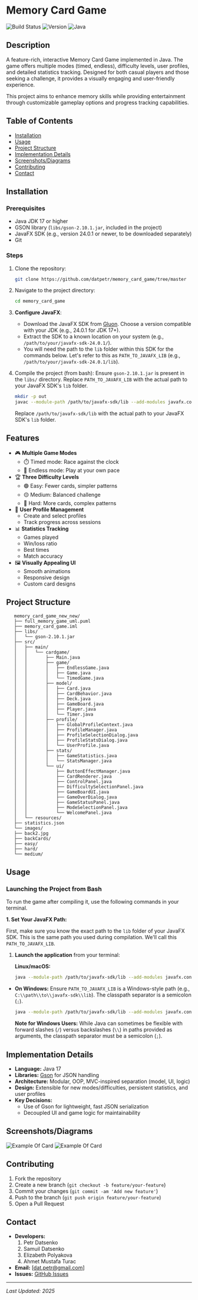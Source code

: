# Memory Card Game

![Build Status](https://img.shields.io/badge/build-passing-brightgreen)
![Version](https://img.shields.io/badge/version-1.0.0-blue)
![Java](https://img.shields.io/badge/java-17%2B-orange)

## Description
A feature-rich, interactive Memory Card Game implemented in Java. The game offers multiple modes (timed, endless), difficulty levels, user profiles, and detailed statistics tracking. Designed for both casual players and those seeking a challenge, it provides a visually engaging and user-friendly experience.

This project aims to enhance memory skills while providing entertainment through customizable gameplay options and progress tracking capabilities.

## Table of Contents
- [Installation](#installation)
- [Usage](#usage)
- [Project Structure](#project-structure)
- [Implementation Details](#implementation-details)
- [Screenshots/Diagrams](#screenshotsdiagrams)
- [Contributing](#contributing)
- [Contact](#contact)

## Installation
### Prerequisites
- Java JDK 17 or higher
- GSON library (`libs/gson-2.10.1.jar`, included in the project)
- JavaFX SDK (e.g., version 24.0.1 or newer, to be downloaded separately)
- Git

### Steps
1. Clone the repository:
   ```sh
   git clone https://github.com/datpetr/memory_card_game/tree/master
   ```
2. Navigate to the project directory:
   ```sh
   cd memory_card_game
   ```
3. **Configure JavaFX**:
    - Download the JavaFX SDK from [Gluon](https://gluonhq.com/products/javafx/). Choose a version compatible with your JDK (e.g., 24.0.1 for JDK 17+).
    - Extract the SDK to a known location on your system (e.g., `/path/to/your/javafx-sdk-24.0.1/`).
    - You will need the path to the `lib` folder within this SDK for the commands below. Let's refer to this as `PATH_TO_JAVAFX_LIB` (e.g., `/path/to/your/javafx-sdk-24.0.1/lib`).

4. Compile the project (from bash):
   Ensure `gson-2.10.1.jar` is present in the `libs/` directory.
   Replace `PATH_TO_JAVAFX_LIB` with the actual path to your JavaFX SDK's `lib` folder.
   ```sh
   mkdir -p out
   javac --module-path /path/to/javafx-sdk/lib --add-modules javafx.controls,javafx.fxml,javafx.graphics -d out -cp "libs/gson-2.10.1.jar" $(find src -name "*.java")
   ```

   Replace `/path/to/javafx-sdk/lib` with the actual path to your JavaFX SDK's `lib` folder.
## Features
- 🎮 **Multiple Game Modes**
     - ⏱️ Timed mode: Race against the clock
     - 🔄 Endless mode: Play at your own pace
- 🏆 **Three Difficulty Levels**
     - 🟢 Easy: Fewer cards, simpler patterns
     - 🟡 Medium: Balanced challenge
     - 🔴 Hard: More cards, complex patterns
- 👤 **User Profile Management**
     - Create and select profiles
     - Track progress across sessions
- 📊 **Statistics Tracking**
     - Games played
     - Win/loss ratio
     - Best times
     - Match accuracy
- 🖼️ **Visually Appealing UI**
     - Smooth animations
     - Responsive design
     - Custom card designs

## Project Structure
```
   memory_card_game_new_new/
   ├── full_memory_game_uml.puml
   ├── memory_card_game.iml
   ├── libs/
   │   └── gson-2.10.1.jar
   ├── src/
   │   ├── main/
   │   │   └── cardgame/
   │   │       ├── Main.java
   │   │       ├── game/
   │   │       │   ├── EndlessGame.java
   │   │       │   ├── Game.java
   │   │       │   └── TimedGame.java
   │   │       ├── model/
   │   │       │   ├── Card.java
   │   │       │   ├── CardBehavior.java
   │   │       │   ├── Deck.java
   │   │       │   ├── GameBoard.java
   │   │       │   ├── Player.java
   │   │       │   └── Timer.java
   │   │       ├── profile/
   │   │       │   ├── GlobalProfileContext.java
   │   │       │   ├── ProfileManager.java
   │   │       │   ├── ProfileSelectionDialog.java
   │   │       │   ├── ProfileStatsDialog.java
   │   │       │   └── UserProfile.java
   │   │       ├── stats/
   │   │       │   ├── GameStatistics.java
   │   │       │   └── StatsManager.java
   │   │       └── ui/
   │   │           ├── ButtonEffectManager.java
   │   │           ├── CardRenderer.java
   │   │           ├── ControlPanel.java
   │   │           ├── DifficultySelectionPanel.java
   │   │           ├── GameBoardUI.java
   │   │           ├── GameOverDialog.java
   │   │           ├── GameStatusPanel.java
   │   │           ├── ModeSelectionPanel.java
   │   │           └── WelcomePanel.java
   │   └── resources/
   ├── statistics.json
   └── images/
   ├── back2.jpg
   ├── backCards/
   ├── easy/
   ├── hard/
   └── medium/

```


## Usage
### Launching the Project from Bash

To run the game after compiling it, use the following commands in your terminal.

**1. Set Your JavaFX Path:**

First, make sure you know the exact path to the `lib` folder of your JavaFX SDK. This is the same path you used during compilation. We'll call this `PATH_TO_JAVAFX_LIB`.

1. **Launch the application** from your terminal:

   **Linux/macOS:**
   ```sh
   java --module-path /path/to/javafx-sdk/lib --add-modules javafx.controls,javafx.fxml,javafx.graphics -cp "out:libs/gson-2.10.1.jar" main.cardgame.Main
   ```

*   **On Windows:**
    Ensure `PATH_TO_JAVAFX_LIB` is a Windows-style path (e.g., `C:\\path\\to\\javafx-sdk\\lib`). The classpath separator is a semicolon (`;`).
    ```sh
    java --module-path /path/to/javafx-sdk/lib --add-modules javafx.controls,javafx.fxml,javafx.graphics -cp "out;libs\\gson-2.10.1.jar" main.cardgame.Main
    ```

    **Note for Windows Users:** While Java can sometimes be flexible with forward slashes (`/`) versus backslashes (`\\`) in paths provided as arguments, the classpath separator must be a semicolon (`;`).

## Implementation Details
- **Language:** Java 17
- **Libraries:** [Gson](https://github.com/google/gson) for JSON handling
- **Architecture:** Modular, OOP, MVC-inspired separation (model, UI, logic)
- **Design:** Extensible for new modes/difficulties, persistent statistics, and user profiles
- **Key Decisions:**
    - Use of Gson for lightweight, fast JSON serialization
    - Decoupled UI and game logic for maintainability

## Screenshots/Diagrams
![Example Of Card](/src/main/resources/images/easy/card1.png)
![Example Of Card](/src/main/resources/images/backCards/easyback.png)

## Contributing
1. Fork the repository
2. Create a new branch (`git checkout -b feature/your-feature`)
3. Commit your changes (`git commit -am 'Add new feature'`)
4. Push to the branch (`git push origin feature/your-feature`)
5. Open a Pull Request

## Contact
- **Developers:**
   1. Petr Datsenko
   2. Samuil Datsenko
   3. Elizabeth Polyakova
   4. Ahmet Mustafa Turac
- **Email:** [dat.petr@gmail.com]
- **Issues:** [GitHub Issues](https://github.com/datpetr/memory_card_game/issues)

---

*Last Updated: 2025*



